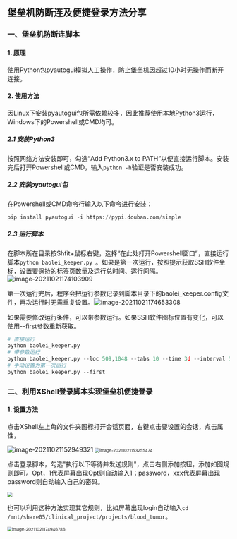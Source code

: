 ## 堡垒机防断连及便捷登录方法分享

### 一、堡垒机防断连脚本

#### 1. 原理

使用Python包pyautogui模拟人工操作，防止堡垒机因超过10小时无操作而断开连接。

#### 2. 使用方法

因Linux下安装pyautogui包所需依赖较多，因此推荐使用本地Python3运行，Windows下的Powershell或CMD均可。

##### 2.1 安装Python3

按照网络方法安装即可，勾选“Add Python3.x to PATH”以便直接运行脚本。安装完后打开Powershell或CMD，输入`python -h`验证是否安装成功。

##### 2.2 安装pyautogui包

在Powershell或CMD命令行输入以下命令进行安装：

```python
pip install pyautogui -i https://pypi.douban.com/simple
```

##### 2.3 运行脚本

在脚本所在目录按Shfit+鼠标右键，选择“在此处打开Powershell窗口”，直接运行脚本`python baolei_keeper.py `。如果是第一次运行，按照提示获取SSH软件坐标，设置要保持的标签页数量及运行总时间、运行间隔。![image-20211021174103909](C:\Users\zhouyj\AppData\Roaming\Typora\typora-user-images\image-20211021174103909.png)

第一次运行完后，程序会把运行参数记录到脚本目录下的baolei_keeper.config文件，再次运行时无需重复设置。![image-20211021174653308](C:\Users\zhouyj\AppData\Roaming\Typora\typora-user-images\image-20211021174653308.png)

如果需要修改运行条件，可以带参数运行。如果SSH软件图标位置有变化，可以使用--first参数重新获取。

```python
# 直接运行
python baolei_keeper.py 
# 带参数运行
python baolei_keeper.py --loc 509,1048 --tabs 10 --time 3d --interval 5h
# 手动设置为第一次运行
python baolei_keeper.py --first
```



### 二、利用XShell登录脚本实现堡垒机便捷登录

#### 1. 设置方法

点击XShell左上角的文件夹图标打开会话页面，右键点击要设置的会话，点击属性，

<img src="C:\Users\zhouyj\AppData\Roaming\Typora\typora-user-images\image-20211021152949321.png" alt="image-20211021152949321"  />

<img src="C:\Users\zhouyj\AppData\Roaming\Typora\typora-user-images\image-20211021153255474.png" alt="image-20211021153255474" style="zoom: 67%;" />

点击登录脚本，勾选"执行以下等待并发送规则"，点击右侧添加按钮，添加如图规则即可。Opt，1代表屏幕出现Opt则自动输入1；password，xxx代表屏幕出现password则自动输入自己的密码。

<img src="C:\Users\zhouyj\AppData\Roaming\Typora\typora-user-images\image-20211021153526604.png" style="zoom: 67%;" />

也可以利用这种方法实现其它规则，比如屏幕出现login自动输入`cd /mnt/share05/clinical_project/projects/blood_tumor`。

<img src="C:\Users\zhouyj\AppData\Roaming\Typora\typora-user-images\image-20211021174946786.png" alt="image-20211021174946786" style="zoom:67%;" />
